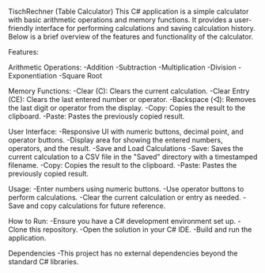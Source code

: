 TischRechner (Table Calculator)
This C# application is a simple calculator with basic arithmetic operations and memory functions. It provides a user-friendly interface for performing calculations and saving calculation history. Below is a brief overview of the features and functionality of the calculator.

Features:

Arithmetic Operations:
-Addition
-Subtraction
-Multiplication
-Division
-Exponentiation
-Square Root

Memory Functions:
-Clear (C): Clears the current calculation.
-Clear Entry (CE): Clears the last entered number or operator.
-Backspace (◁): Removes the last digit or operator from the display.
-Copy: Copies the result to the clipboard.
-Paste: Pastes the previously copied result.

User Interface:
-Responsive UI with numeric buttons, decimal point, and operator buttons.
-Display area for showing the entered numbers, operators, and the result.
-Save and Load Calculations
-Save: Saves the current calculation to a CSV file in the "Saved" directory with a timestamped filename.
-Copy: Copies the result to the clipboard.
-Paste: Pastes the previously copied result.

Usage:
-Enter numbers using numeric buttons.
-Use operator buttons to perform calculations.
-Clear the current calculation or entry as needed.
-Save and copy calculations for future reference.

How to Run:
-Ensure you have a C# development environment set up.
-Clone this repository.
-Open the solution in your C# IDE.
-Build and run the application.

Dependencies
-This project has no external dependencies beyond the standard C# libraries.

